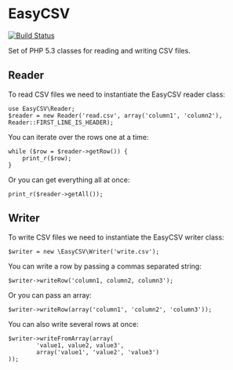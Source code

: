 # EasyCSV

[![Build Status](https://secure.travis-ci.org/Credico/EasyCSV.png)](http://travis-ci.org/#!/Credico/EasyCSV)


Set of PHP 5.3 classes for reading and writing CSV files.

## Reader

To read CSV files we need to instantiate the EasyCSV reader class:

	use EasyCSV\Reader;
    $reader = new Reader('read.csv', array('column1', 'column2'), Reader::FIRST_LINE_IS_HEADER);

You can iterate over the rows one at a time:

    while ($row = $reader->getRow()) {
        print_r($row);
    }

Or you can get everything all at once:

    print_r($reader->getAll());

## Writer

To write CSV files we need to instantiate the EasyCSV writer class:

    $writer = new \EasyCSV\Writer('write.csv');

You can write a row by passing a commas separated string:

    $writer->writeRow('column1, column2, column3');

Or you can pass an array:

    $writer->writeRow(array('column1', 'column2', 'column3'));

You can also write several rows at once:

    $writer->writeFromArray(array(
            'value1, value2, value3',
            array('value1', 'value2', 'value3')
    ));
